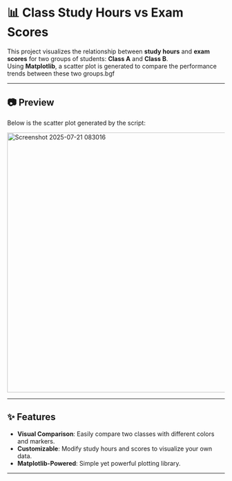 # 📊 Class Study Hours vs Exam Scores

This project visualizes the relationship between **study hours** and **exam scores** for two groups of students: **Class A** and **Class B**.  
Using **Matplotlib**, a scatter plot is generated to compare the performance trends between these two groups.bgf

---

## 📷 Preview
Below is the scatter plot generated by the script:

<img width="860" height="600" alt="Screenshot 2025-07-21 083016" src="https://github.com/user-attachments/assets/9bad78a9-e3cf-4456-acd5-d8c1b8aef047" />

---

## ✨ Features
- **Visual Comparison**: Easily compare two classes with different colors and markers.
- **Customizable**: Modify study hours and scores to visualize your own data.
- **Matplotlib-Powered**: Simple yet powerful plotting library.

---

